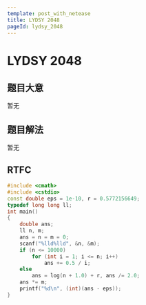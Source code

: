 ```yaml
---
template: post_with_netease
title: LYDSY 2048
pageId: lydsy_2048
---
```


# LYDSY 2048

## 题目大意
暂无

## 题目解法
暂无

## RTFC

```cpp
#include <cmath>
#include <cstdio>
const double eps = 1e-10, r = 0.5772156649;
typedef long long ll;
int main()
{
    double ans;
    ll n, m;
    ans = n = m = 0;
    scanf("%lld%lld", &n, &m);
    if (n <= 10000)
        for (int i = 1; i <= n; i++)
            ans += 0.5 / i;
    else
        ans = log(n + 1.0) + r, ans /= 2.0;
    ans *= m;
    printf("%d\n", (int)(ans - eps));
}
```
<div id="__comment"></div>

